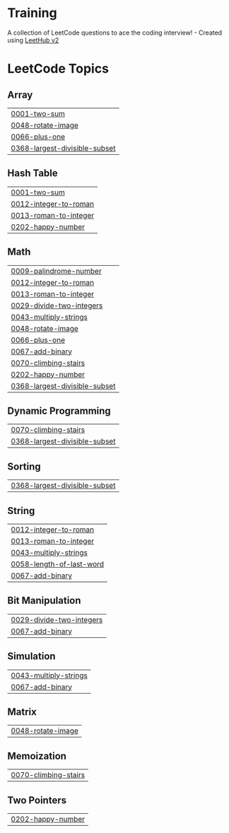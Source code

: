 # Training
A collection of LeetCode questions to ace the coding interview! - Created using [LeetHub v2](https://github.com/arunbhardwaj/LeetHub-2.0)

<!---LeetCode Topics Start-->
# LeetCode Topics
## Array
|  |
| ------- |
| [0001-two-sum](https://github.com/Vinos21/Training/tree/master/0001-two-sum) |
| [0048-rotate-image](https://github.com/Vinos21/Training/tree/master/0048-rotate-image) |
| [0066-plus-one](https://github.com/Vinos21/Training/tree/master/0066-plus-one) |
| [0368-largest-divisible-subset](https://github.com/Vinos21/Training/tree/master/0368-largest-divisible-subset) |
## Hash Table
|  |
| ------- |
| [0001-two-sum](https://github.com/Vinos21/Training/tree/master/0001-two-sum) |
| [0012-integer-to-roman](https://github.com/Vinos21/Training/tree/master/0012-integer-to-roman) |
| [0013-roman-to-integer](https://github.com/Vinos21/Training/tree/master/0013-roman-to-integer) |
| [0202-happy-number](https://github.com/Vinos21/Training/tree/master/0202-happy-number) |
## Math
|  |
| ------- |
| [0009-palindrome-number](https://github.com/Vinos21/Training/tree/master/0009-palindrome-number) |
| [0012-integer-to-roman](https://github.com/Vinos21/Training/tree/master/0012-integer-to-roman) |
| [0013-roman-to-integer](https://github.com/Vinos21/Training/tree/master/0013-roman-to-integer) |
| [0029-divide-two-integers](https://github.com/Vinos21/Training/tree/master/0029-divide-two-integers) |
| [0043-multiply-strings](https://github.com/Vinos21/Training/tree/master/0043-multiply-strings) |
| [0048-rotate-image](https://github.com/Vinos21/Training/tree/master/0048-rotate-image) |
| [0066-plus-one](https://github.com/Vinos21/Training/tree/master/0066-plus-one) |
| [0067-add-binary](https://github.com/Vinos21/Training/tree/master/0067-add-binary) |
| [0070-climbing-stairs](https://github.com/Vinos21/Training/tree/master/0070-climbing-stairs) |
| [0202-happy-number](https://github.com/Vinos21/Training/tree/master/0202-happy-number) |
| [0368-largest-divisible-subset](https://github.com/Vinos21/Training/tree/master/0368-largest-divisible-subset) |
## Dynamic Programming
|  |
| ------- |
| [0070-climbing-stairs](https://github.com/Vinos21/Training/tree/master/0070-climbing-stairs) |
| [0368-largest-divisible-subset](https://github.com/Vinos21/Training/tree/master/0368-largest-divisible-subset) |
## Sorting
|  |
| ------- |
| [0368-largest-divisible-subset](https://github.com/Vinos21/Training/tree/master/0368-largest-divisible-subset) |
## String
|  |
| ------- |
| [0012-integer-to-roman](https://github.com/Vinos21/Training/tree/master/0012-integer-to-roman) |
| [0013-roman-to-integer](https://github.com/Vinos21/Training/tree/master/0013-roman-to-integer) |
| [0043-multiply-strings](https://github.com/Vinos21/Training/tree/master/0043-multiply-strings) |
| [0058-length-of-last-word](https://github.com/Vinos21/Training/tree/master/0058-length-of-last-word) |
| [0067-add-binary](https://github.com/Vinos21/Training/tree/master/0067-add-binary) |
## Bit Manipulation
|  |
| ------- |
| [0029-divide-two-integers](https://github.com/Vinos21/Training/tree/master/0029-divide-two-integers) |
| [0067-add-binary](https://github.com/Vinos21/Training/tree/master/0067-add-binary) |
## Simulation
|  |
| ------- |
| [0043-multiply-strings](https://github.com/Vinos21/Training/tree/master/0043-multiply-strings) |
| [0067-add-binary](https://github.com/Vinos21/Training/tree/master/0067-add-binary) |
## Matrix
|  |
| ------- |
| [0048-rotate-image](https://github.com/Vinos21/Training/tree/master/0048-rotate-image) |
## Memoization
|  |
| ------- |
| [0070-climbing-stairs](https://github.com/Vinos21/Training/tree/master/0070-climbing-stairs) |
## Two Pointers
|  |
| ------- |
| [0202-happy-number](https://github.com/Vinos21/Training/tree/master/0202-happy-number) |
<!---LeetCode Topics End-->